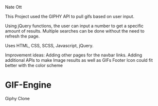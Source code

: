 Nate Ott

This Project used the GIPHY API to pull gifs based on user input. 

Using jQuery functions, the user can input a number to get a specific amount of results. Multiple searches can be done without the need to refresh the page.

Uses HTML, CSS, SCSS, Javascript, jQuery.

Improvement ideas:
Adding other pages for the navbar links.
Adding additional APIs to make Image results as well as GIFs
Footer Icon could fit better with the color scheme


# GIF-Engine
Giphy Clone
